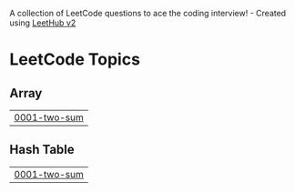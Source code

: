 A collection of LeetCode questions to ace the coding interview! - Created using [LeetHub v2](https://github.com/arunbhardwaj/LeetHub-2.0)
<!---LeetCode Topics Start-->
# LeetCode Topics
## Array
|  |
| ------- |
| [0001-two-sum](https://github.com/khomathi1085/DSA/tree/master/0001-two-sum) |
## Hash Table
|  |
| ------- |
| [0001-two-sum](https://github.com/khomathi1085/DSA/tree/master/0001-two-sum) |
<!---LeetCode Topics End-->